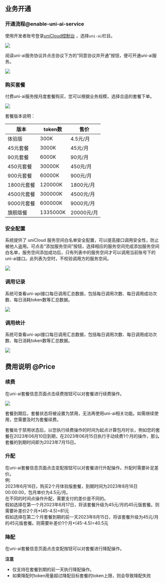 ## 业务开通

### 开通流程@enable-uni-ai-service

使用开发者账号登录[uniCloud控制台](https://unicloud.dcloud.net.cn/) ，选择`uni-ai`栏目。

![](https://qiniu-web-assets.dcloud.net.cn/unidoc/zh/uni-ai/ai20230613-200227.png)

阅读uni-ai服务协议并点击协议下方的“同意协议并开通”按钮，便可开通uni-ai服务。

![](https://qiniu-web-assets.dcloud.net.cn/unidoc/zh/uni-ai/ai20230614-203932.png)


### 购买套餐
付费uni-ai服务按月度套餐购买，您可以根据业务规模，选择合适的套餐下单。

![](https://qiniu-web-assets.dcloud.net.cn/unidoc/zh/uni-ai/ai20230615-202854.png)

套餐版本说明：

|版本		|token数	|售价		|
|--			|--			|--			|
|体验版		|300K		|4.5元/月	|
|45元套餐	|3000K		|45元/月	|
|90元套餐	|6000K		|90元/月	|
|450元套餐	|30000K		|450元/月	|
|900元套餐	|60000K		|900元/月	|
|1800元套餐	|120000K	|1800元/月	|
|4500元套餐	|300000K	|4500元/月	|
|9000元套餐	|600000K	|9000元/月	|
|旗舰版餐	|1335000K	|20000元/月	|



### 安全配置

系统提供了 uniCloud 服务空间白名单安全配置，可以提高接口调用安全性，防止被他人盗用。可点击“添加服务空间”按钮，选择相应的服务空间完成添加服务空间白名单，服务空间添加成功后，只有列表中的服务空间才可以调用当前账号下的uni-ai接口。此列表为空时，不校验调用方的服务空间。

![](https://qiniu-web-assets.dcloud.net.cn/unidoc/zh/uni-ai/ai20230614-204136.png)

### 调用记录

系统可查看uni-api接口每日调用汇总数据，包括每日调用次数、每日调用成功次数、每日消耗token数等汇总数据。

![](https://qiniu-web-assets.dcloud.net.cn/unidoc/zh/uni-ai/ai20230614-204225.png)


### 调用统计

系统可查看uni-api接口每日调用汇总数据，包括每日调用次数、每日调用成功次数、每日消耗token数等汇总数据。

![](https://qiniu-web-assets.dcloud.net.cn/unidoc/zh/uni-ai/ai20230614-204255.png)


## 费用说明 @Price

### 续费

在uni-ai套餐信息页面点击续费按钮可以对套餐进行续费操作。

![](https://qiniu-web-assets.dcloud.net.cn/unidoc/zh/uni-ai/ai20230615-203121.png)

套餐到期后，套餐状态将被设置为禁用，无法再使用uni-ai相关功能。如需继续使用，您需要及时为套餐续费。

套餐处于禁用状态后，以您执行续费操作的时间为起点计算包月时长，例如您的套餐在2023年06月10日到期，在2023年06月15日执行手动续费1个月的操作，那么套餐的到期时间即为2023年7月15日。

### 升配

在uni-ai套餐信息页面点击变配按钮可以对套餐进行升配操作。升配时需要补足差价。  
例:  
2023年6月16日，购买2个月体验版套餐，到期时间为2023年8月16日 00:00:00，包月单价为4.5元/月。  
在不同的时间点操作升配，需要支付的差价是不同的。  
假如选择在第一个月2023年6月17日，将该套餐升级为45元/月的45元版套餐。则需要补差价2个月\*(45-4.5)=81元  
假如选择在第二个月套餐到期的前一天2023年8月15日，将该套餐升级为45元/月的45元版套餐。则需要补差价1个月\*(45-4.5)=40.5元

### 降配

在uni-ai套餐信息页面点击变配按钮可以对套餐进行降配操作。


**注意**

- 仅支持在套餐到期的前一天执行降配操作。
- 如果降配时token用量超过降配目标套餐的token上限，则会导致降配失败
